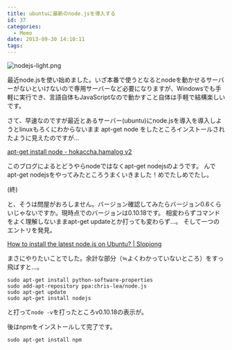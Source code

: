 ```yaml
---
title: ubuntuに最新のnode.jsを導入する
id: 37
categories:
  - Memo
date: 2013-09-30 14:10:11
tags:
---
```


![nodejs-light.png](/assets/images/nodejs-light.png)

最近node.jsを使い始めました。いざ本番で使うとなるとnodeを動かせるサーバーがないといけないので専用サーバーなど必要になりますが、Windowsでも手軽に実行でき、言語自体もJavaScriptなので動かすこと自体は手軽で結構楽しいです。

<!--more-->

さて、早速なのですが最近とあるサーバー(ubuntu)にnode.jsを導入を導入しようとlinuxもろくにわからないまま apt-get node をしたところインストールされたように見えたのですが...

[apt-get install node - hokaccha.hamalog v2](http://d.hatena.ne.jp/hokaccha/20130607/1370576087)

このブログによるとどうやらnodeではなくapt-get nodejsのようです。
んでapt-get nodejsをやってみたところうまくいきました！めでたしめでたし。

(終)

と、そうは問屋がおろしません。バージョン確認してみたらバージョン0.6くらいじゃないですか。現時点でのバージョンは0.10.18です。
相変わらずコマンドをよく理解しないままapt-get updateとか打っても変わらず...。
そして一つのエントリを発見。

[How to install the latest node.js on Ubuntu? | Slopjong](http://slopjong.de/2012/10/31/how-to-install-the-latest-nodejs-in-ubuntu/)

まさにやりたいことでした。余計な部分（≒よくわかっていないところ）をすっ飛ばすと...。

```shell
sudo apt-get install python-software-properties
sudo add-apt-repository ppa:chris-lea/node.js
sudo apt-get update
sudo apt-get install nodejs
```

と打って`node -v`を打ったところv0.10.18の表示が。

後はnpmをインストールして完了です。

`sudo apt-get install npm`

